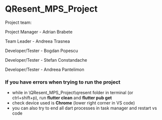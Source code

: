 # QResent_MPS_Project

Project team:

Project Manager - Adrian Brabete

Team Leader - Andreea Trasnea

Developer/Tester - Bogdan Popescu

Developer/Tester - Stefan Constandache

Developer/Tester - Andreea Pantelimon


### If you have errors when trying to run the project
- while in \QResent_MPS_Project\qresent folder in terminal (or ctrl+shift+p), run **flutter clean** and **flutter pub get**
- check device used is **Chrome** (lower right corner in VS code)
- you can also try to end all dart processes in task manager and restart vs code 
